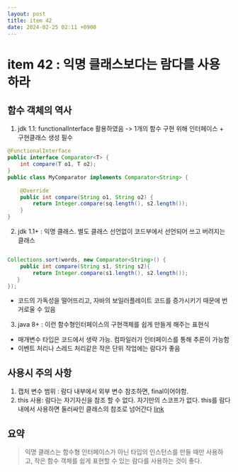 ```yaml
---
layout: post
title: item 42
date: 2024-02-25 02:11 +0900
---
```


# item 42 : 익명 클래스보다는 람다를 사용하라

## 함수 객체의 역사

1. jdk 1.1: functionalInterface 활용하였음 -> 1개의 함수 구현 위해 인터페이스 + 구현클래스 생성 필수
```java
@FunctionalInterface
public interface Comparator<T> {
    int compare(T o1, T o2);
}
public class MyComparator implements Comparator<String> {
    
    @Override
    public int compare(String o1, String o2) {
        return Integer.compare(sq.length(), s2.length());
    }
}
```
2. jdk 1.1+ : 익명 클래스. 별도 클래스 선언없이 코드부에서 선언되어 쓰고 버려지는 클래스
```java

Collections.sort(words, new Comparator<String>() {
	public int compare(String s1, String s2){
     	return Integer.compare(s1.length(), s2.length());
   }
});
```
- 코드의 가독성을 떨어뜨리고, 자바의 보일러플레이트 코드를 증가시키기 때문에 번거로울 수 있음

3. java 8+ : 이런 함수형인터페이스의 구현객체를 쉽게 만들게 해주는 표현식

- 매개변수 타입은 코드에서 생략 가능. 컴파일러가 인터페이스를 통해 추론이 가능함
- 이벤트 처리나 스레드 처리같은 작은 단위 작업에는 람다가 좋음

## 사용시 주의 사항

1. 캡처 변수 범위 : 람다 내부에서 외부 변수 참조하면, final이어야함.
2. this 사용: 람다는 자기자신을 참조 할 수 없다. 자기만의 스코프가 없다. this를 람다 내에서 사용하면 둘러싸인 클래스의 참조로 넘어간다 [link](https://stackoverflow.com/questions/24202236/lambda-this-reference-in-java)

## 요약

> 익명 클래스는 함수형 인터페이스가 아닌 타입의 인스턴스를 만들 때만 사용하고, 작은 함수 객체를 쉽게 표현할 수 있는 람다를 사용하는 것이 좋다.

